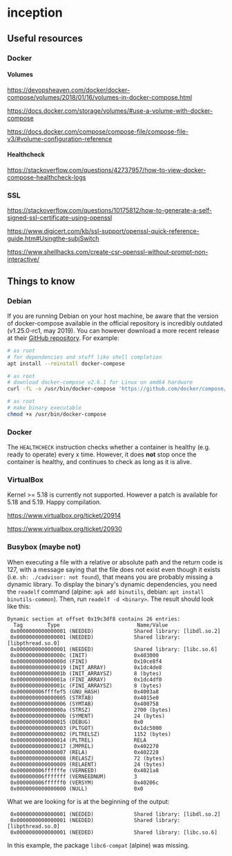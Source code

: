 # inception

## Useful resources

### Docker

#### Volumes

https://devopsheaven.com/docker/docker-compose/volumes/2018/01/16/volumes-in-docker-compose.html

https://docs.docker.com/storage/volumes/#use-a-volume-with-docker-compose

https://docs.docker.com/compose/compose-file/compose-file-v3/#volume-configuration-reference

#### Healthcheck

https://stackoverflow.com/questions/42737957/how-to-view-docker-compose-healthcheck-logs

### SSL

https://stackoverflow.com/questions/10175812/how-to-generate-a-self-signed-ssl-certificate-using-openssl

https://www.digicert.com/kb/ssl-support/openssl-quick-reference-guide.htm#Usingthe-subjSwitch

https://www.shellhacks.com/create-csr-openssl-without-prompt-non-interactive/

## Things to know

### Debian
If you are running Debian on your host machine, be aware that the version of docker-compose available in the official repository is incredibly outdated (v1.25.0-rc1, may 2019). You can however download a more recent release at their [GitHub repository](https://github.com/docker/compose/releases). For example:

```sh
# as root
# for dependencies and stuff like shell completion
apt install --reinstall docker-compose

# as root
# download docker-compose v2.6.1 for Linux on amd64 hardware
curl -fL -o /usr/bin/docker-compose 'https://github.com/docker/compose/releases/download/v2.6.1/docker-compose-linux-x86_64'

# as root
# make binary executable
chmod +x /usr/bin/docker-compose
```

### Docker

The `HEALTHCHECK` instruction checks whether a container is healthy (e.g. ready to operate) every x time.
However, it does **not** stop once the container is healthy, and continues to check as long as it is alive.

### VirtualBox

Kernel >= 5.18 is currently not supported. However a patch is available for
5.18 and 5.19. Happy compilation.

https://www.virtualbox.org/ticket/20914

https://www.virtualbox.org/ticket/20930

### Busybox (maybe not)

When executing a file with a relative or absolute path and the return code is
127, with a message saying that the file does not exist even though it exists
(i.e. `sh: ./cadvisor: not found`), that means you are probably missing a
dynamic library. To display the binary's dynamic dependencies, you need the
`readelf` command (alpine: `apk add binutils`, debian: `apt install binutils-common`).
Then, run `readelf -d <binary>`. The result should look like this:

```
Dynamic section at offset 0x19c3df8 contains 26 entries:
  Tag        Type                         Name/Value
 0x0000000000000001 (NEEDED)             Shared library: [libdl.so.2]
 0x0000000000000001 (NEEDED)             Shared library: [libpthread.so.0]
 0x0000000000000001 (NEEDED)             Shared library: [libc.so.6]
 0x000000000000000c (INIT)               0x403000
 0x000000000000000d (FINI)               0x10ce8f4
 0x0000000000000019 (INIT_ARRAY)         0x1dc4de8
 0x000000000000001b (INIT_ARRAYSZ)       8 (bytes)
 0x000000000000001a (FINI_ARRAY)         0x1dc4df0
 0x000000000000001c (FINI_ARRAYSZ)       8 (bytes)
 0x000000006ffffef5 (GNU_HASH)           0x4003a8
 0x0000000000000005 (STRTAB)             0x4015e0
 0x0000000000000006 (SYMTAB)             0x400758
 0x000000000000000a (STRSZ)              2700 (bytes)
 0x000000000000000b (SYMENT)             24 (bytes)
 0x0000000000000015 (DEBUG)              0x0
 0x0000000000000003 (PLTGOT)             0x1dc5000
 0x0000000000000002 (PLTRELSZ)           1152 (bytes)
 0x0000000000000014 (PLTREL)             RELA
 0x0000000000000017 (JMPREL)             0x402270
 0x0000000000000007 (RELA)               0x402228
 0x0000000000000008 (RELASZ)             72 (bytes)
 0x0000000000000009 (RELAENT)            24 (bytes)
 0x000000006ffffffe (VERNEED)            0x4021a8
 0x000000006fffffff (VERNEEDNUM)         3
 0x000000006ffffff0 (VERSYM)             0x40206c
 0x0000000000000000 (NULL)               0x0
```

What we are looking for is at the beginning of the output:
```
 0x0000000000000001 (NEEDED)             Shared library: [libdl.so.2]
 0x0000000000000001 (NEEDED)             Shared library: [libpthread.so.0]
 0x0000000000000001 (NEEDED)             Shared library: [libc.so.6]
```

In this example, the package `libc6-compat` (alpine) was missing.
